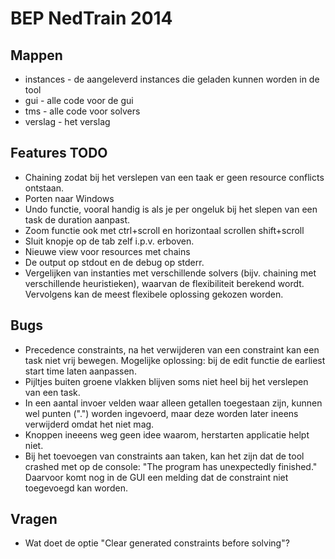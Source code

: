 # BEP NedTrain 2014
## Mappen
 - instances - de aangeleverd instances die geladen kunnen worden in de tool
 - gui - alle code voor de gui
 - tms - alle code voor solvers
 - verslag - het verslag
## Features TODO
 - Chaining zodat bij het verslepen van een taak er geen resource conflicts ontstaan.
 - Porten naar Windows
 - Undo functie, vooral handig is als je per ongeluk bij het slepen van een task de duration aanpast.
 - Zoom functie ook met ctrl+scroll en horizontaal scrollen shift+scroll
 - Sluit knopje op de tab zelf i.p.v. erboven. 
 - Nieuwe view voor resources met chains
 - De output op stdout en de debug op stderr.
 - Vergelijken van instanties met verschillende solvers (bijv. chaining met verschillende heuristieken), waarvan de flexibiliteit berekend wordt. Vervolgens kan de meest flexibele oplossing gekozen worden.
 ## Bugs
 - Precedence constraints, na het verwijderen van een constraint kan een task niet vrij bewegen. Mogelijke oplossing: bij de edit functie de earliest start time laten aanpassen. 
 - Pijltjes buiten groene vlakken blijven soms niet heel bij het verslepen van een task.
 - In een aantal invoer velden waar alleen getallen toegestaan zijn, kunnen wel punten (".") worden ingevoerd, maar deze worden later ineens verwijderd omdat het niet mag. 
 - Knoppen ineeens weg geen idee waarom, herstarten applicatie helpt niet.
 - Bij het toevoegen van constraints aan taken, kan het zijn dat de tool crashed met op de console: "The program has unexpectedly finished." Daarvoor komt nog in de GUI een melding dat de constraint niet toegevoegd kan worden. 
 ## Vragen
 - Wat doet de optie "Clear generated constraints before solving"?
